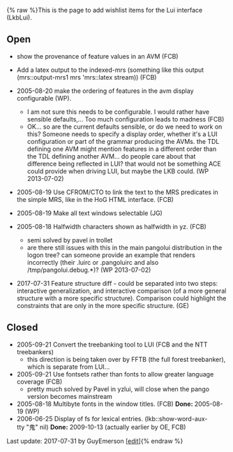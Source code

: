 {% raw %}This is the page to add wishlist items for the Lui interface
(LkbLui).

## Open

- show the provenance of feature values in an AVM (FCB)
- Add a latex output to the indexed-mrs (something like this output
(mrs::output-mrs1 mrs 'mrs::latex stream)) (FCB)
- 2005-08-20 make the ordering of features in the avm display
configurable (WP).
  - I am not sure this needs to be configurable. I would rather have
sensible defaults,... Too much configuration leads to madness
(FCB)
  
  <!-- -->

  
  - OK... so are the current defaults sensible, or do we need to
work on this? Someone needs to specify a display order, whether
it's a LUI configuration or part of the grammar producing the
AVMs. the TDL defining one AVM might mention features in a
different order than the TDL defining another AVM... do people
care about that difference being reflected in LUI? that would
not be something ACE could provide when driving LUI, but maybe
the LKB could. (WP 2013-07-02)
- 2005-08-19 Use CFROM/CTO to link the text to the MRS predicates in
the simple MRS, like in the HoG HTML interface. (FCB)
- 2005-08-19 Make all text windows selectable (JG)
- 2005-08-18 Halfwidth characters shown as halfwidth in yz. (FCB)
  - semi solved by pavel in trollet
  - are there still issues with this in the main pangolui
distribution in the logon tree? can someone provide an example
that renders incorrectly (their .luirc or .pangoluirc and also
/tmp/pangolui.debug.\*)? (WP 2013-07-02)
- 2017-07-31 Feature structure diff - could be separated into two
steps: interactive generalization, and interactive comparison (of a
more general structure with a more specific structure). Comparison
could highlight the constraints that are only in the more specific
structure. (GE)

## Closed

- 2005-09-21 Convert the treebanking tool to LUI (FCB and the NTT
treebankers)
  - this direction is being taken over by FFTB (the full forest
treebanker), which is separate from LUI...
- 2005-09-21 Use fontsets rather than fonts to allow greater language
coverage (FCB)
  - pretty much solved by Pavel in yzlui, will close when the pango
version becomes mainstream
- 2005-08-18 Multibyte fonts in the window titles. (FCB) **Done:**
2005-08-19 (WP)
- 2006-06-25 Display of fs for lexical entries.
(lkb::show-word-aux-tty "鬼" nil) **Done:** 2009-10-13 (actually
earlier by OE, FCB)

Last update: 2017-07-31 by GuyEmerson [[edit](https://github.com/delph-in/docs/wiki/LuiWishlist/_edit)]{% endraw %}